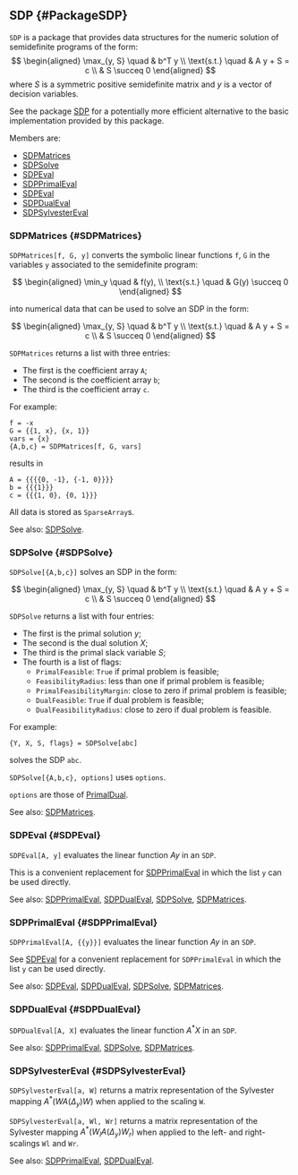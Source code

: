## SDP {#PackageSDP}

`SDP` is a package that provides data structures for the numeric solution
of semidefinite programs of the form:
$$
\begin{aligned}
  \max_{y, S} \quad & b^T y \\
  \text{s.t.} \quad & A y + S = c \\
                    & S \succeq 0
\end{aligned}
$$
where $S$ is a symmetric positive semidefinite matrix and $y$ is a
vector of decision variables.

See the package [SDP](#PackageSDP) for a potentially more efficient
alternative to the basic implementation provided by this package.

Members are:

* [SDPMatrices](#SDPMatrices)
* [SDPSolve](#SDPSolve)
* [SDPEval](#SDPEval)
* [SDPPrimalEval](#SDPPrimalEval)
* [SDPEval](#SDPEval)
* [SDPDualEval](#SDPDualEval)
* [SDPSylvesterEval](#SDPSylvesterEval)

### SDPMatrices {#SDPMatrices}

`SDPMatrices[f, G, y]` converts the symbolic linear functions `f`,
`G` in the variables `y` associated to the semidefinite program:

$$
\begin{aligned} 
  \min_y \quad & f(y), \\
  \text{s.t.} \quad & G(y) \succeq 0
\end{aligned}
$$

into numerical data that can be used to solve an SDP in the form:

$$
\begin{aligned}
  \max_{y, S} \quad & b^T y \\
  \text{s.t.} \quad & A y + S = c \\
                    & S \succeq 0
\end{aligned}
$$

`SDPMatrices` returns a list with three entries:

- The first is the coefficient array `A`;
- The second is the coefficient array `b`;
- The third is the coefficient array `c`.

For example:

	f = -x
	G = {{1, x}, {x, 1}}
	vars = {x}
	{A,b,c} = SDPMatrices[f, G, vars]

results in

	A = {{{{0, -1}, {-1, 0}}}}
	b = {{{1}}}
	c = {{{1, 0}, {0, 1}}}

All data is stored as `SparseArray`s.

See also:
[SDPSolve](#SDPSolve).

### SDPSolve {#SDPSolve}

`SDPSolve[{A,b,c}]` solves an SDP in the form:

$$
\begin{aligned}
  \max_{y, S} \quad & b^T y \\
  \text{s.t.} \quad & A y + S = c \\
                    & S \succeq 0
\end{aligned}
$$

`SDPSolve` returns a list with four entries:

- The first is the primal solution $y$;
- The second is the dual solution $X$;
- The third is the primal slack variable $S$;
- The fourth is a list of flags:
    - `PrimalFeasible`: `True` if primal problem is feasible;
    - `FeasibilityRadius`: less than one if primal problem is feasible;
    - `PrimalFeasibilityMargin`: close to zero if primal problem is feasible;
    - `DualFeasible`: `True` if dual problem is feasible;
    - `DualFeasibilityRadius`: close to zero if dual problem is feasible. 

For example:

    {Y, X, S, flags} = SDPSolve[abc]
	
solves the SDP `abc`.

`SDPSolve[{A,b,c}, options]` uses `options`.

`options` are those of [PrimalDual](#PrimalDual).

See also:
[SDPMatrices](#SDPMatrices).

### SDPEval {#SDPEval}

`SDPEval[A, y]` evaluates the linear function $A y$ in an `SDP`.

This is a convenient replacement for [SDPPrimalEval](#SDPPrimalEval) in which the list `y` can be used directly.

See also:
[SDPPrimalEval](#SDPPrimalEval),
[SDPDualEval](#SDPDualEval),
[SDPSolve](#SDPSolve),
[SDPMatrices](#SDPMatrices).

### SDPPrimalEval {#SDPPrimalEval}

`SDPPrimalEval[A, {{y}}]` evaluates the linear function $A y$ in an `SDP`.

See [SDPEval](#SDPEval) for a convenient replacement for `SDPPrimalEval` in which the list `y` can be used directly.

See also:
[SDPEval](#SDPEval),
[SDPDualEval](#SDPDualEval),
[SDPSolve](#SDPSolve),
[SDPMatrices](#SDPMatrices).

### SDPDualEval {#SDPDualEval}

`SDPDualEval[A, X]` evaluates the linear function $A^* X$ in an `SDP`.

See also:
[SDPPrimalEval](#SDPPrimalEval),
[SDPSolve](#SDPSolve),
[SDPMatrices](#SDPMatrices).

### SDPSylvesterEval {#SDPSylvesterEval}

`SDPSylvesterEval[a, W]` returns a matrix
representation of the Sylvester mapping $A^* (W A (\Delta_y) W)$
when applied to the scaling `W`.

`SDPSylvesterEval[a, Wl, Wr]` returns a matrix
representation of the Sylvester mapping $A^* (W_l A (\Delta_y) W_r)$
when applied to the left- and right-scalings `Wl` and `Wr`.

See also:
[SDPPrimalEval](#SDPPrimalEval),
[SDPDualEval](#SDPDualEval).
